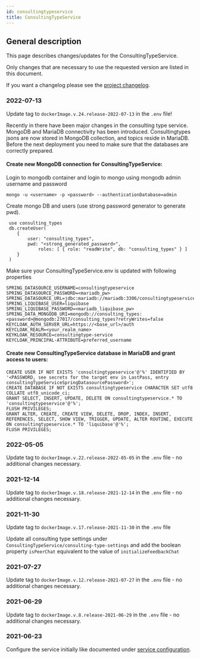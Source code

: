 ```yaml
---
id: consultingtypeservice
title: ConsultingTypeService
---
```


## General description

This page describes changes/updates for the ConsultingTypeService.

Only changes that are necessary to use the requested version are listed in this document.

If you want a changelog please see the [project changelog](https://github.com/CaritasDeutschland/caritas-onlineBeratung-consultingTypeService/blob/master/CHANGELOG.md).

### 2022-07-13

Update tag to `dockerImage.v.24.release-2022-07-13` in the `.env` file!

Recently in there have been major changes in the consulting type service. MongoDB and MariaDB 
connectivity has been introduced.  Consultingtypes jsons are now stored in MongoDB collection, 
and topics reside in MariaDB. Before the next deployment you need to make sure that the databases 
are correctly prepared.

#### Create new MongoDB connection for ConsultingTypeService:
Login to mongodb container and login to mongo using mongodb admin username and password

`mongo -u <username> -p <password> --authenticationDatabase=admin`

Create mongo DB and users (use strong password generator to generate pwd).

     use consulting_types
     db.createUser(
	    {  
	    	user: "consulting_types",  
	    	pwd: "<strong_generated_password>",
    		    roles: [ { role: "readWrite", db: "consulting_types" } ]  
    	} 
     )  

Make sure your ConsultingTypeService.env is updated with following properties

    SPRING_DATASOURCE_USERNAME=consultingtypeservice
    SPRING_DATASOURCE_PASSWORD=<mariadb_pw>
    SPRING_DATASOURCE_URL=jdbc:mariadb://mariadb:3306/consultingtypeservice
    SPRING_LIQUIBASE_USER=liquibase
    SPRING_LIQUIBASE_PASSWORD=<mariadb_liquibase_pw>
    SPRING_DATA_MONGODB_URI=mongodb://consulting_types:<password>@mongodb:27017/consulting_types?retryWrites=false
    KEYCLOAK_AUTH_SERVER_URL=https://<base_url>/auth
    KEYCLOAK_REALM=<your_realm_name>
    KEYKLOAK_RESOURCE=consultingtype-service
    KEYCLOAK_PRINCIPAL-ATTRIBUTE=preferred_username

#### Create new ConsultingTypeService database in MariaDB and grant access to users:
    CREATE USER IF NOT EXISTS 'consultingtypeservice'@'%' IDENTIFIED BY '<PASSWORD, see secrets for the target env in LastPass, entry consultingTypeServiceSpringDatasourcePassword>';  
    CREATE DATABASE IF NOT EXISTS consultingtypeservice CHARACTER SET utf8 COLLATE utf8_unicode_ci;  
    GRANT SELECT, INSERT, UPDATE, DELETE ON consultingtypeservice.* TO 'consultingtypeservice'@'%';  
    FLUSH PRIVILEGES;  
    GRANT ALTER, CREATE, CREATE VIEW, DELETE, DROP, INDEX, INSERT, REFERENCES, SELECT, SHOW VIEW, TRIGGER, UPDATE, ALTER ROUTINE, EXECUTE ON consultingtypeservice.* TO 'liquibase'@'%';  
    FLUSH PRIVILEGES;

### 2022-05-05

Update tag to `dockerImage.v.22.release-2022-05-05` in the `.env` file - no additional changes necessary.

### 2021-12-14

Update tag to `dockerImage.v.18.release-2021-12-14` in the `.env` file - no additional changes necessary.

### 2021-11-30

Update tag to `dockerImage.v.17.release-2021-11-30` in the `.env` file

Update all consulting type settings under `ConsultingTypeService/consulting-type-settings` and 
add the boolean property `isPeerChat` equivalent to the value of `initializeFeedbackChat`

### 2021-07-27

Update tag to `dockerImage.v.12.release-2021-07-27` in the `.env` file - no additional changes necessary.

### 2021-06-29

Update tag to `dockerImage.v.8.release-2021-06-29` in the `.env` file - no additional changes necessary.

### 2021-06-23

Configure the service initially like documented under [service configuration](../backend/service-configuration.md#consultingtypeservice).
